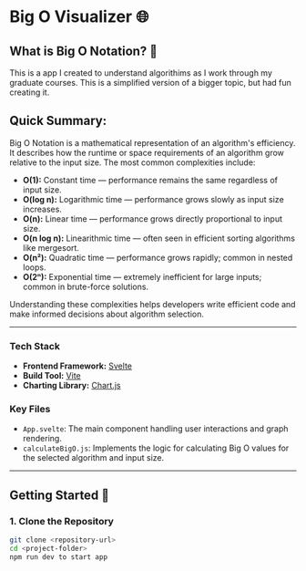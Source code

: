 # **Big O Visualizer** 🌐

## **What is Big O Notation?** 🤔
This is a app I created to understand algorithims as I work through my graduate courses. This is a simplified version of a bigger topic, but had fun creating it.

## Quick Summary:

Big O Notation is a mathematical representation of an algorithm's efficiency. It describes how the runtime or space requirements of an algorithm grow relative to the input size. The most common complexities include:

- **O(1):** Constant time — performance remains the same regardless of input size.
- **O(log n):** Logarithmic time — performance grows slowly as input size increases.
- **O(n):** Linear time — performance grows directly proportional to input size.
- **O(n log n):** Linearithmic time — often seen in efficient sorting algorithms like mergesort.
- **O(n²):** Quadratic time — performance grows rapidly; common in nested loops.
- **O(2ⁿ):** Exponential time — extremely inefficient for large inputs; common in brute-force solutions.

Understanding these complexities helps developers write efficient code and make informed decisions about algorithm selection.

---

### **Tech Stack**
- **Frontend Framework:** [Svelte](https://svelte.dev/)
- **Build Tool:** [Vite](https://vitejs.dev/)
- **Charting Library:** [Chart.js](https://www.chartjs.org/)

### **Key Files**
- `App.svelte`: The main component handling user interactions and graph rendering.
- `calculateBigO.js`: Implements the logic for calculating Big O values for the selected algorithm and input size.

---

## **Getting Started** 🏁

### **1. Clone the Repository**
```bash
git clone <repository-url>
cd <project-folder>
npm run dev to start app

